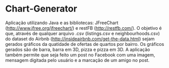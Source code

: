 # Chart-Generator
Aplicação utilizando Java e as bibliotecas: JFreeChart (http://www.jfree.org/jfreechart/) e restFB (http://restfb.com/). O objetivo é que, através de qualquer arquivo .csv (listings.csv e  neighbourhoods.csv) do dataset do Airbnb (http://insideairbnb.com/get-the-data.html) sejam gerados gráficos da quatidade de ofertas de quartos por bairro. Os gráficos gerados são de barra, barra em 3D, pizza e pizza em 3D.
A aplicação também permite que seja feito um post no Facebook com uma imagem, mensagem digitada pelo usuário e a marcação de um amigo no post.

